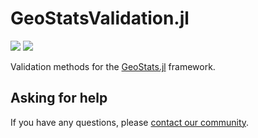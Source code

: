 # GeoStatsValidation.jl

[![][build-img]][build-url] [![][codecov-img]][codecov-url]

Validation methods for the [GeoStats.jl](https://github.com/JuliaEarth/GeoStats.jl) framework.

## Asking for help

If you have any questions, please [contact our community](https://juliaearth.github.io/GeoStats.jl/stable/about/community.html).

[build-img]: https://img.shields.io/github/actions/workflow/status/JuliaEarth/GeoStatsValidation.jl/CI.yml?branch=main&style=flat-square
[build-url]: https://github.com/JuliaEarth/GeoStatsValidation.jl/actions

[codecov-img]: https://img.shields.io/codecov/c/github/JuliaEarth/GeoStatsValidation.jl?style=flat-square
[codecov-url]: https://codecov.io/gh/JuliaEarth/GeoStatsValidation.jl
